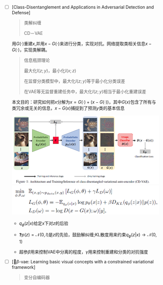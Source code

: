 - [ ] [Class-Disentanglement and Applications in Adversarial Detection and Defense]

  > 类解纠缠
  >
  > CD－VAE

  用$G(\cdot)$重建$x$,并用$x-G(\cdot)$来进行分类，实现对抗。网络提取类相关信息$x-G(\cdot )$，实现类解耦。

  > 信息瓶颈理论
  >
  > 最大化$I(z;y)$，最小化$I(x;z)$
  >
  > 在监督分类模型中，最大化$I(z;y)$等于最小化分类误差
  >
  > 在VAE等无监督重建任务中，最大化$I(z;y)$相当于最小化重建误差

  本文目的：研究如何把$x$分解为$x=G(\cdot)+(x-G(\cdot))$，其中$G(x)$包含了所有与类冗余或无关的信息，$x-G(x)$捕捉到了预测$y$类的基本信息

  <img src="Untitled.assets/image-20220425203629308.png" alt="image-20220425203629308" style="zoom:80%;" />

  <img src="Untitled.assets/image-20220425205558471.png" alt="image-20220425205558471" style="zoom:80%;" />

  - $q_\phi(z|x)$给定$x$下对$z$的后验

  - :question:$p(z)=\mathcal{N}(0,I)$是$z$的先验，鼓励解纠缠;KL散度用来约束$q_\phi(z|x) \to \mathcal{N}(0,1)$

  - 超参$\beta$用来控制VAE中分离的程度，$\gamma$用来控制重建和分类的对抗强度

    













- [ ] [$\beta$-vae: Learning basic visual concepts with a constrained variational framework]

  > 变分自编码器